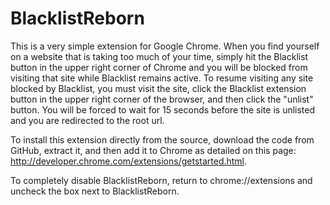 # BlacklistReborn

This is a very simple extension for Google Chrome. When you find yourself on a website that is taking too much of your time, simply hit the Blacklist button in the upper right corner of Chrome and you will be blocked from visiting that site while Blacklist remains active. To resume visiting any site blocked by Blacklist, you must visit the site, click the Blacklist extension button in the upper right corner of the browser, and then click the "unlist" button. You will be forced to wait for 15 seconds before the site is unlisted and you are redirected to the root url.
 
To install this extension directly from the source, download the code from GitHub, extract it, and then add it to Chrome as detailed on this page: http://developer.chrome.com/extensions/getstarted.html.
 
To completely disable BlacklistReborn, return to chrome://extensions and uncheck the box next to BlacklistReborn.
